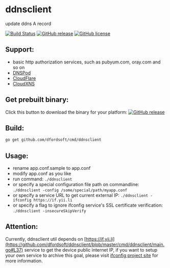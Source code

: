 # ddnsclient
update ddns A record

[![Build Status](https://secure.travis-ci.org/dfordsoft/ddnsclient.png)](https://travis-ci.org/dfordsoft/ddnsclient) [![GitHub release](https://img.shields.io/github/release/dfordsoft/ddnsclient.svg?maxAge=2592000)](https://github.com/dfordsoft/ddnsclient/releases) [![GitHub license](https://img.shields.io/badge/license-MIT-blue.svg)](https://raw.githubusercontent.com/dfordsoft/ddnsclient/master/LICENSE)


Support:
----
- basic http authorization services, such as pubyum.com, oray.com and so on
- [DNSPod](https://dnspod.cn)
- [CloudFlare](https://www.cloudflare.com)
- [CloudXNS](https://www.cloudxns.net)

Get prebuilt binary:
----

Click this button to download the binary for your platform: [![GitHub release](https://img.shields.io/github/release/dfordsoft/ddnsclient.svg?maxAge=2592000)](https://github.com/dfordsoft/ddnsclient/releases)

Build:
----

```bash
go get github.com/dfordsoft/cmd/ddnsclient
```

Usage:
----
- rename app.conf.sample to app.conf
- modify app.conf as you like
- run command: `./ddnsclient`
- or specify a special configuration file path on commandline: `./ddnsclient -config /some/special/path/myapp.conf`
- or specify a service URL to get current external IP: `./ddnsclient -ifconfig https://if.yii.li`
- or specify a flag to ignore ifconfig service's SSL certificate verification: `./ddnsclient -insecureSkipVerify`

Attention:
----
Currently, ddnsclient util depends on [https://if.yii.li](https://github.com/dfordsoft/ddnsclient/blob/master/cmd/ddnsclient/main.go#L37) service to get the device public internet IP, if you want to setup your own service to archive this goal, please visit [ifconfig project site](https://github.com/dfordsoft/ifconfig) for more information.
